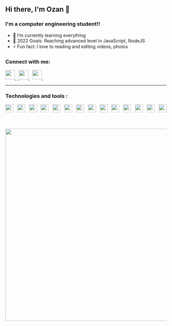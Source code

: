 ## Hi there, I'm Ozan 👋 

### I'm a computer engineering student!!
- 🌱 I’m currently learning everything 
- 🥅 2022 Goals: Reaching advanced level in JavaScript, NodeJS
- ⚡ Fun fact: I love to reading and editing videos, photos

### Connect with me:

<a href='https://www.linkedin.com/in/ozancck/'> <img src="https://cdn4.iconfinder.com/data/icons/colorful-guache-social-media-logos-1/159/social-media_linkedin-512.png" width="30"> </a>&nbsp;<a href='https://www.instagram.com/ozancicek0/'> <img src="https://cdn4.iconfinder.com/data/icons/colorful-guache-social-media-logos-1/155/social-media_instagram-black-512.png" width="30"> </a>&nbsp;
<a href='mailto:ozancck@icloud.com'> <img src="https://cdn3.iconfinder.com/data/icons/colorful-guache-social-media-logos-1/154/social-media_email_new-3-512.png" width="30"> </a>&nbsp;

------------

### Technologies and tools :
<img src="https://cdn.svgporn.com/logos/javascript.svg" width="25"> &nbsp;
<img src="https://cdn.svgporn.com/logos/typescript-icon.svg" width="25"> &nbsp;
<img src="https://cdn.svgporn.com/logos/nodejs-icon.svg" width="25"> &nbsp;
<img src="https://cdn.svgporn.com/logos/c-sharp.svg" width="25"> &nbsp;
<img src="https://cdn.svgporn.com/logos/python.svg" width="25"> &nbsp; 
<img src="https://cdn.svgporn.com/logos/java.svg" width="25"> &nbsp;
<img  src="https://cdn.svgporn.com/logos/jupyter.svg" width="25"> &nbsp;
<img src="https://cdn.svgporn.com/logos/webstorm.svg" width="25"> &nbsp;
<img src="https://cdn.svgporn.com/logos/pycharm.svg" width="25"> &nbsp;
<img src="https://cdn.svgporn.com/logos/intellij-idea.svg" width="25"> &nbsp;
<img src="https://cdn.svgporn.com/logos/visual-studio-code.svg" width="25"> &nbsp;
<img src="https://cdn.svgporn.com/logos/visual-studio.svg" width="25"> &nbsp;
<img src="https://cdn.svgporn.com/logos/pug.svg" width="25"> &nbsp;
<img src="https://cdn.svgporn.com/logos/express.svg" width="25"> &nbsp;





</br>
<img width=600 src="https://wakatime.com/share/@c415a0e9-e067-4baa-ab55-570d78d6fb5f/4628ebbc-4904-4045-81e2-3aa9dffc06fa.svg">
